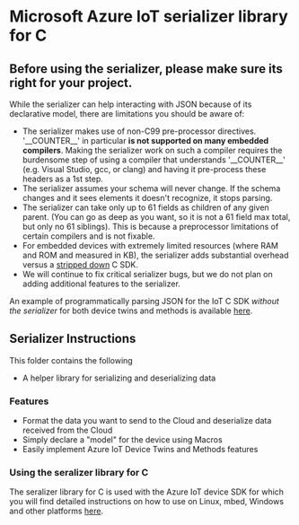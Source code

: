 # Microsoft Azure IoT serializer library for C

## Before using the serializer, **please make sure its right for your project.**

While the serializer can help interacting with JSON because of its declarative model, there are limitations you should be aware of:
* The serializer makes use of non-C99 pre-processor directives.  '\_\_COUNTER\_\_' in particular **is not supported on many embedded compilers**.  Making the serializer work on such a compiler requires the burdensome step of using a compiler that understands '\_\_COUNTER\_\_' (e.g. Visual Studio, gcc, or clang) and having it pre-process these headers as a 1st step.
* The serializer assumes your schema will never change.  If the schema changes and it sees elements it doesn't recognize, it stops parsing.
* The serializer can take only up to 61 fields as children of any given parent. (You can go as deep as you want, so it is not a 61 field max total, but only no 61 siblings).  This is because a preprocessor limitations of certain compilers and is not fixable.
* For embedded devices with extremely limited resources (where RAM and ROM and measured in KB), the serializer adds substantial overhead versus a [stripped down](../doc/run_c_sdk_on_constrained_device.md) C SDK.
* We will continue to fix critical serializer bugs, but we do not plan on adding additional features to the serializer.

An example of programmatically parsing JSON for the IoT C SDK *without the serializer* for both device twins and methods is available [here](../iothub_client/samples/iothub_client_device_twin_and_methods_sample).

## Serializer Instructions
This folder contains the following 
* A helper library for serializing and deserializing data

### Features
* Format the data you want to send to the Cloud and deserialize data received from the Cloud
* Simply declare a "model" for the device using Macros
* Easily implement Azure IoT Device Twins and Methods features

### Using the seralizer library for C

The seralizer library for C is used with the Azure IoT device SDK for which you will find detailed instructions on how to use on Linux, mbed, Windows and other platforms [here][device-sdk].

[devbox_setup]: ../doc/devbox_setup.md
[device-sdk]: ../iothub_client/